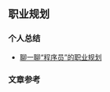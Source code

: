 ## 职业规划

### 个人总结
* [聊一聊“程序员”的职业规划](https://mp.weixin.qq.com/s?__biz=MzIxNzQ4NzYxNA==&mid=2247483778&idx=1&sn=4b447fae1d4bc4f812c173ef5817a089&scene=19#wechat_redirect)

### 文章参考
